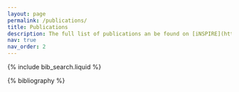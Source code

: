 ```yaml
---
layout: page
permalink: /publications/
title: Publications
description: The full list of publications an be found on [iNSPIRE](https://inspirehep.net/authors/1640931) or on [ArXiv](https://arxiv.org/search/?searchtype=author&query=Lauria%2C+E). Authors appear in alphabetical order.
nav: true
nav_order: 2
---
```


<!-- _pages/publications.md -->

<!-- Bibsearch Feature -->

{% include bib_search.liquid %}

<div class="publications">

{% bibliography %}

</div>
